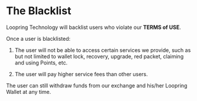 #  The Blacklist

Loopring Technology will backlist users who violate our **TERMS of USE**.

Once a user is blacklisted:

1. The user will not be able to access certain services we provide, such as but not limited to wallet lock, recovery, upgrade, red packet, claiming and using Points, etc.

2. The user will pay higher service fees than other users.

The user can still withdraw funds from our exchange and his/her Loopring Wallet at any time.


